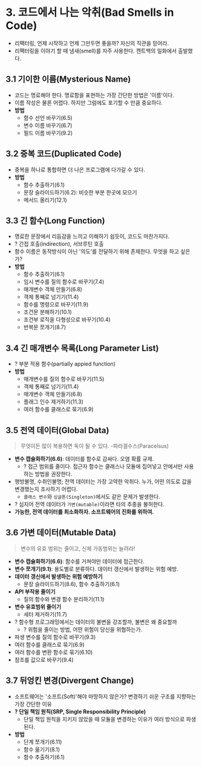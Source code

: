 # 3. 코드에서 나는 악취(Bad Smells in Code)

- 리팩터링, 언제 시작하고 언제 그만두면 좋을까? 자신의 직관을 믿어라.
- 리팩터링을 이야기 할 때 냄새(smell)를 자주 사용한다. 켄트백의 일화에서 출발했다.

## 3.1 기이한 이름(Mysterious Name)

- 코드는 명료해야 한다. 명료함을 표현하는 가장 간단한 방법은 '이름'이다.
- 이름 작성은 물론 어렵다. 하지만 그럼에도 포기할 수 만큼 중요하다.
- **방법**
    - 함수 선언 바꾸기(6.5)
    - 변수 이름 바꾸기(6.7)
    - 필드 이름 바꾸기(9.2)

## 3.2 중복 코드(Duplicated Code)

- 중복을 하나로 통합하면 더 나은 프로그램에 다가갈 수 있다.
- **방법**
    - 함수 추출하기(6.1)
    - 문장 슬라이드하기(6.2): 비슷한 부분 한곳에 모으기
    - 메서드 올리기(12.1)

## 3.3 긴 함수(Long Function)

- 명료한 문장에서 리듬감을 느끼고 이해하기 쉽듯이, 코드도 마찬가지다.
- ? 간접 호출(indirection), 서브루틴 호출
- 함수 이름은 동작방식이 아닌 '의도'를 전달하기 위해 존재한다. 무엇을 하고 싶은가?
- **방법**
  - 함수 추출하기(6.1)
  - 임시 변수를 질의 함수로 바꾸기(7.4)
  - 매개변수 객체 만들기(6.8)
  - 객체 통째로 넘기기(11.4)
  - 함수를 명령으로 바꾸기(11.9)
  - 조건문 분해하기(10.1)
  - 조건부 로직을 다형성으로 바꾸기(10.4)
  - 반복문 쪼개기(8.7)

## 3.4 긴 매개변수 목록(Long Parameter List)

- ? 부분 적용 함수(partially appied function)
- **방법**
  - 매개변수를 질의 함수로 바꾸기(11.5)
  - 객체 통째로 넘기기(11.4)
  - 매개변수 객체 만들기(6.8)
  - 플래그 인수 제거하기(11.3)
  - 여러 함수를 클래스로 묶기(6.9)

## 3.5 전역 데이터(Global Data)

> 무엇이든 많이 복용하면 독이 될 수 있다.
> -파라겔수스(Paracelsus)

- **변수 캡슐화하기(6.6)**: 데이터를 함수로 감싸다. 오염 확률 규제.
    - ? 접근 범위를 줄이다. 접근자 함수는 클래스나 모듈에 집어넣고 안에서만 사용하는 방법을 권장한다.
- 행방불명, 수취인불명; 전역 데이터는 가장 고약한 악취다. 누가, 어떤 의도로 값을 변경했는지 조사하기 어렵다.
    - `클래스 변수`와 `싱글톤(Singleton)`에서도 같은 문제가 발생한다.
- ? 심지어 전역 데이터가 `가변(mutable)`이라면 타의 추종을 불허한다.
- **가능한, 전역 데이터를 최소화하자.  소프트웨어의 진화를 위하여.**

## 3.6 가변 데이터(Mutable Data)

> 변수의 유효 범위는 줄이고, 신체 가동범위는 늘려라!

- **변수 캡슐화하기(6.6)**: 함수를 거쳐야만 데이터에 접근한다.
- **변수 쪼개기(9.1)**: 용도별로 분류하다. 데이터 갱신에서 발생하는 위험 예방.
- **데이터 갱신에서 발생하는 위험 예방하기**
    - 문장 슬라이드하기(8.6), 함수 추출하기(6.1)
- **API 부작용 줄이기**
    - 질의 함수와 변경 함수 분리하기(11.1)
- **변수 유효범위 줄이기**
    - 세터 제거하기(11.7)
- ? 함수형 프로그래밍에서는 데이터의 불변을 강조할까, 불변은 왜 중요할까
    - ? 위험을 줄이는 방법, 어떤 위험이 당신을 위협하는가.
- 파생 변수를 질의 함수로 바꾸기(9.3)
- 여러 함수를 클래스로 묶기(6.9)
- 여러 함수를 변환 함수로 묶기(6.10)
- 참조를 값으로 바꾸기(9.4)

## 3.7 뒤엉킨 변경(Divergent Change)

- 소프트웨어는 '소프트(Soft)'해야 마땅하지 않은가? 변경하기 쉬운 구조를 지향하는 가장 간단한 이유
- **? 단일 책임 원칙(SRP, Single Responsibility Principle)**
    - 단일 책임 원칙을 지키지 않았을 때 모듈을 변경하는 이유가 여러 방식으로 파생된다.
- **방법**
    - 단계 쪼개기(6.11)
    - 함수 옮기기(8.1)
    - 함수 추출하기(6.1)
